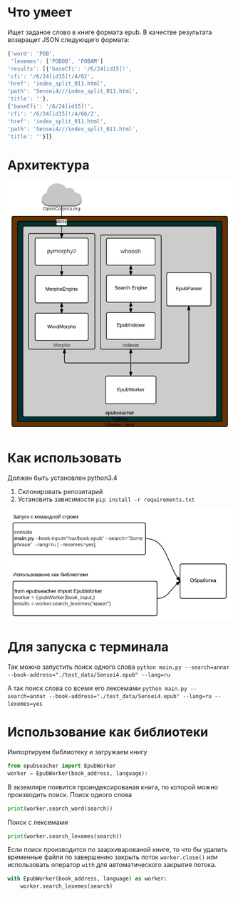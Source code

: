 Что умеет
==========
Ищет заданое слово в книге формата  epub. В качестве результата возвращет JSON cледующего формата:
```javascript
{'word': 'POB',
 'lexemes': ['POBOB', 'POBAM']
'results': [{'baseCfi': '/6/24[id15]!',
'cfi': '/6/24[id15]!/4/62',
'href': 'index_split_011.html',
'path': 'Sensei4///index_split_011.html',
'title': ''},
{'baseCfi': '/6/24[id15]!',
'cfi': '/6/24[id15]!/4/66/2',
'href': 'index_split_011.html',
'path': 'Sensei4///index_split_011.html',
'title': ''}]}
```


Архитектура
===========

![Архитектура](docs/epubseacher_architecture.png)

Как использовать
==============
Должен быть установлен python3.4

1. Склонировать репозитарий
2. Установить зависимости
   ``pip install -r requirements.txt``

![Способы использования](docs/inputData.png)

Для запуска с терминала
=======================
Так можно запустить поиск одного слова
``python main.py --search=аллат --book-address="./test_data/Sensei4.epub" --lang=ru``

А так поиск слова со всеми его лексемами
``python main.py --search=аллат --book-address="./test_data/Sensei4.epub" --lang=ru --lexemes=yes``

Использование как библиотеки
============================
Импортируем библиотеку и загружаем книгу 
``` python
from epubseacher import EpubWorker
worker = EpubWorker(book_address, language):
```
В экземляре появится проиндексированая книга, по которой можно производить поиск.
Поиск одного слова
```python
print(worker.search_word(search))
```
Поиск с лексемами 
``` python
print(worker.search_lexemes(search))
```

Если поиск производится по заархиварованой книге, то что бы удалить временные файли по завершению закрыть поток ``worker.close()`` или использовать оператор ``with`` для автоматического закрытия потока.
```python
with EpubWorker(book_address, language) as worker:
    worker.search_lexemes(search)
```